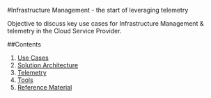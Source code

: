 #Infrastructure Management - the start of leveraging telemetry

Objective to discuss key use cases for Infrastructure Management & telemetry in the Cloud Service Provider. 

##Contents 
1.  [Use Cases](#usecases)
2.  [Solution Architecture](#solution)
3.  [Telemetry](#telemetry)
4.  [Tools](#tools)
5.  [Reference Material](#reference)
